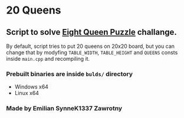 # 20 Queens
## Script to solve [Eight Queen Puzzle](https://en.wikipedia.org/wiki/Eight_queens_puzzle) challange.
By default, script tries to put 20 queens on 20x20 board, but you can change that by modyfing `TABLE_WIDTH`, `TABLE_HEIGHT` and `QUEENS` consts inside `main.cpp` and recompiling it.

### Prebuilt binaries are inside `bulds/` directory
- Windows x64
- Linux x64

### Made by Emilian **SynneK1337** Zawrotny